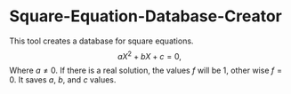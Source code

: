 # Square-Equation-Database-Creator

This tool creates a database for square equations. $$aX^2 + b X + c = 0,$$
Where $a \neq 0$. If there is a real solution, the values $f$ will be 1, other wise $f=0$. It saves $a$, $b$, and $c$ values.
